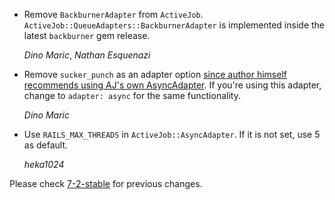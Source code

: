 *   Remove `BackburnerAdapter` from `ActiveJob`.
    `ActiveJob::QueueAdapters::BackburnerAdapter` is implemented inside the latest `backburner` gem release.

    *Dino Maric*, *Nathan Esquenazi* 

*   Remove `sucker_punch` as an adapter option [since author himself recommends using AJ's own AsyncAdapter](https://github.com/brandonhilkert/sucker_punch?tab=readme-ov-file#faq).
    If you're using this adapter, change to `adapter: async` for the same functionality.

    *Dino Maric*

*   Use `RAILS_MAX_THREADS` in `ActiveJob::AsyncAdapter`. If it is not set, use 5 as default.

    *heka1024*

Please check [7-2-stable](https://github.com/rails/rails/blob/7-2-stable/activejob/CHANGELOG.md) for previous changes.
